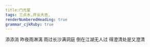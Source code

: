 ```yaml
---
title:门光星
tags: 三点水,开业大吉,
renderNumberedHeading: true
grammar_cjkRuby: true
---
```


添添消
昨夜雨淋漓
雨过长沙满洞庭
倒在江湖无人过
得澄清处是又澄清
